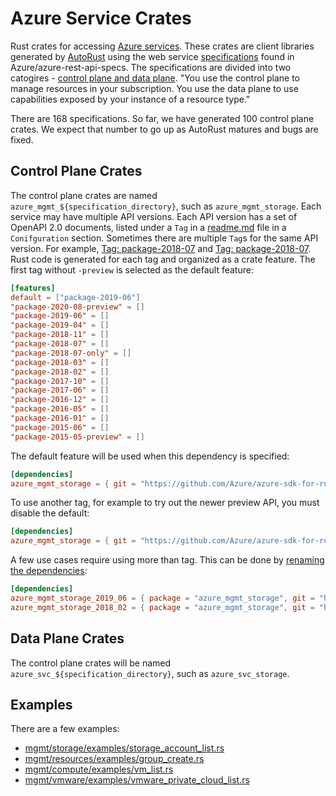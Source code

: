 # Azure Service Crates

Rust crates for accessing [Azure services](https://azure.microsoft.com/services/). These crates are client libraries generated by [AutoRust](https://github.com/ctaggart/autorust) using the web service [specifications](https://github.com/Azure/azure-rest-api-specs/tree/master/specification) found in Azure/azure-rest-api-specs. The specifications are divided into two catogires - [control plane and data plane](https://docs.microsoft.com/azure/azure-resource-manager/management/control-plane-and-data-plane). "You use the control plane to manage resources in your subscription. You use the data plane to use capabilities exposed by your instance of a resource type."

There are 168 specifications. So far, we have generated 100 control plane crates. We expect that number to go up as AutoRust matures and bugs are fixed.

## Control Plane Crates
The control plane crates are named `azure_mgmt_${specification_directory}`, such as `azure_mgmt_storage`. Each service may have multiple API versions. Each API version has a set of OpenAPI 2.0 documents, listed under a `Tag` in a [readme.md](https://github.com/Azure/azure-rest-api-specs/blob/master/specification/storage/resource-manager/readme.md) file in a `Conifguration` section. Sometimes there are multiple `Tag`s for the same API version. For example, [Tag: package-2018-07](https://github.com/Azure/azure-rest-api-specs/blob/master/specification/storage/resource-manager/readme.md#tag-package-2018-07) and [Tag: package-2018-07](https://github.com/Azure/azure-rest-api-specs/blob/master/specification/storage/resource-manager/readme.md#tag-package-2018-07-only). Rust code is generated for each tag and organized as a crate feature. The first tag without `-preview` is selected as the default feature:

``` toml
[features]
default = ["package-2019-06"]
"package-2020-08-preview" = []
"package-2019-06" = []
"package-2019-04" = []
"package-2018-11" = []
"package-2018-07" = []
"package-2018-07-only" = []
"package-2018-03" = []
"package-2018-02" = []
"package-2017-10" = []
"package-2017-06" = []
"package-2016-12" = []
"package-2016-05" = []
"package-2016-01" = []
"package-2015-06" = []
"package-2015-05-preview" = []
```

The default feature will be used when this dependency is specified:
``` toml
[dependencies]
azure_mgmt_storage = { git = "https://github.com/Azure/azure-sdk-for-rust" }
```

To use another tag, for example to try out the newer preview API, you must disable the default:
``` toml
[dependencies]
azure_mgmt_storage = { git = "https://github.com/Azure/azure-sdk-for-rust", default-features = false, features = ["package-2020-08-preview"] }
```

A few use cases require using more than tag. This can be done by [renaming the dependencies](https://doc.rust-lang.org/cargo/reference/specifying-dependencies.html#renaming-dependencies-in-cargotoml):
``` toml
[dependencies]
azure_mgmt_storage_2019_06 = { package = "azure_mgmt_storage", git = "https://github.com/Azure/azure-sdk-for-rust", default-features = false, features = ["package-2019-06"] }
azure_mgmt_storage_2018_02 = { package = "azure_mgmt_storage", git = "https://github.com/Azure/azure-sdk-for-rust", default-features = false, features = ["package-2018-02"] }
```

## Data Plane Crates
The control plane crates will be named `azure_svc_${specification_directory}`, such as `azure_svc_storage`. 

## Examples
There are a few examples:
- [mgmt/storage/examples/storage_account_list.rs](mgmt/storage/examples/storage_account_list.rs)
- [mgmt/resources/examples/group_create.rs](mgmt/resources/examples/group_create.rs)
- [mgmt/compute/examples/vm_list.rs](mgmt/compute/examples/vm_list.rs)
- [mgmt/vmware/examples/vmware_private_cloud_list.rs](mgmt/vmware/examples/vmware_private_cloud_list.rs)